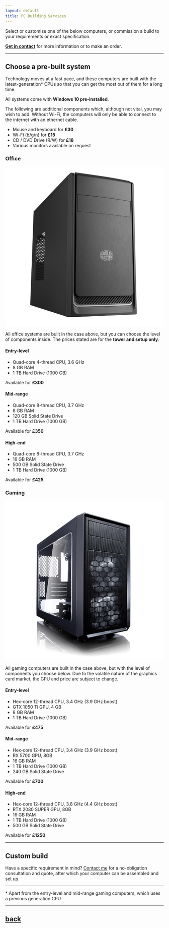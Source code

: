 ```yaml
---
layout: default
title: PC Building Services
---
```


Select or customise one of the below computers, or commission a build to your requirements or exact specification.

[**Get in contact**](../contact/) for more information or to make an order.

* * *

## Choose a pre-built system

Technology moves at a fast pace, and these computers are built with the latest-generation* CPUs so that you can get the most out of them for a long time.

All systems come with **Windows 10 pre-installed**.

The following are additional components which, although not vital, you may wish to add. Without Wi-Fi, the computers will only be able to connect to the internet with an ethernet cable.

 - Mouse and keyboard for **£30**
 - Wi-Fi (b/g/n) for **£15**
 - CD / DVD Drive (R/W) for **£18**
 - Various monitors available on request

### Office

![Office Case](./images/office.png)

All office systems are built in the case above, but you can choose the level of components inside. The prices stated are for the **tower and setup only**.

#### Entry-level

 - Quad-core 4-thread CPU, 3.6 GHz
 - 8 GB RAM
 - 1 TB Hard Drive (1000 GB)

 Available for **£300**

#### Mid-range

 - Quad-core 8-thread CPU, 3.7 GHz
 - 8 GB RAM
 - 120 GB Solid State Drive
 - 1 TB Hard Drive (1000 GB)

 Available for **£350**

#### High-end

 - Quad-core 8-thread CPU, 3.7 GHz
 - 16 GB RAM
 - 500 GB Solid State Drive
 - 1 TB Hard Drive (1000 GB)

 Available for **£425**

### Gaming

![Gaming case](./images/gaming.png)

All gaming computers are built in the case above, but with the level of components you choose below. Due to the volatile nature of the graphics card market, the GPU and price are subject to change.

#### Entry-level

 - Hex-core 12-thread CPU, 3.4 GHz (3.9 GHz boost)
 - GTX 1050 Ti GPU, 4 GB
 - 8 GB RAM
 - 1 TB Hard Drive (1000 GB)

 Available for **£475**

#### Mid-range

 - Hex-core 12-thread CPU, 3.4 GHz (3.9 GHz boost)
 - RX 5700 GPU, 8GB
 - 16 GB RAM
 - 1 TB Hard Drive (1000 GB)
 - 240 GB Solid State Drive

 Available for **£700**

#### High-end

 - Hex-core 12-thread CPU, 3.8 GHz (4.4 GHz boost)
 - RTX 2080 SUPER GPU, 8GB
 - 16 GB RAM
 - 1 TB Hard Drive (1000 GB)
 - 500 GB Solid State Drive

 Available for **£1250**

* * *

## Custom build

Have a specific requirement in mind? [Contact me](../contact/) for a no-obligation consultation and quote, after which your computer can be assembled and set up.

* * *

\* Apart from the entry-level and mid-range gaming computers, which uses a previous generation CPU

* * *

## [back](../)